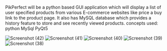 PikPerfect will be a python based GUI application which will display a list of user specified products from various E-commerce websites like price a buy link to the product page. It also has MySQL database which provides a history feature to store and see recently viewed products.
concepts used:
python
MySql
PyQt5


![Screenshot (42)](https://github.com/JAtharva22/PikPerfect---products-comparison-python-gui-app/assets/93152317/f4125710-544e-4234-9d7a-452bf87502e7)
![Screenshot (41)](https://github.com/JAtharva22/PikPerfect---products-comparison-python-gui-app/assets/93152317/53d928b6-6c94-421f-a695-09c509c8e97c)
![Screenshot (40)](https://github.com/JAtharva22/PikPerfect---products-comparison-python-gui-app/assets/93152317/40367e74-1b56-4665-ab71-29150a07f0e2)
![Screenshot (39)](https://github.com/JAtharva22/PikPerfect---products-comparison-python-gui-app/assets/93152317/3bb9ff65-3a52-4dec-b5fd-2dcebeb4d205)
![Screenshot (38)](https://github.com/JAtharva22/PikPerfect---products-comparison-python-gui-app/assets/93152317/9dbd85e6-12da-43c6-aeaa-b1e487c98221)
